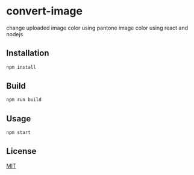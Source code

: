 # convert-image
change uploaded image color using pantone image color using react and nodejs

## Installation
```bash 
npm install
```

## Build
```bash
npm run build
```

## Usage
```bash
npm start
```

## License
[MIT](https://choosealicense.com/licenses/mit/)
```




